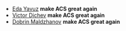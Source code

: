 - [Eda Yavuz](https://github.com/Eddayavuz) **make ACS great again**
- [Victor Dichev](https://github.com/VvdichevV) **make ACS great again**
- [Dobrin Maldzhanov](https://github.com/maldzhanovd) **make ACS great again**
